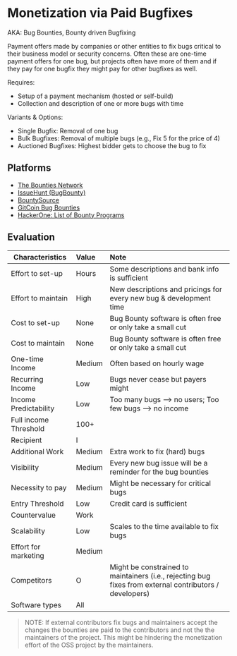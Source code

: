 # Monetization via Paid Bugfixes
AKA: Bug Bounties, Bounty driven Bugfixing

Payment offers made by companies or other entities to fix bugs critical to their business model or security concerns.
Often these are one-time payment offers for one bug, but projects often have more of them and if they pay for one bugfix they might pay for other bugfixes as well.

Requires:
* Setup of a payment mechanism (hosted or self-build)
* Collection and description of one or more bugs with time

Variants & Options:
* Single Bugfix: Removal of one bug
* Bulk Bugfixes: Removal of multiple bugs (e.g., Fix 5 for the price of 4)
* Auctioned Bugfixes: Highest bidder gets to choose the bug to fix

## Platforms
* [The Bounties Network](https://bounties.network/)
* [IssueHunt (BugBounty)](https://bounty.issuehunt.io/)
* [BountySource](https://bountysource.com/)
* [GitCoin Bug Bounties](https://gitcoin.co/explorer/)
* [HackerOne: List of Bounty Programs](https://hackerone.com/bug-bounty-programs)

## Evaluation

| Characteristics                   | Value  | Note |
| --------------------------------- |:------ |:---- |
| Effort to set-up                  | Hours  | Some descriptions and bank info is sufficient
| Effort to maintain                | High   | New descriptions and pricings for every new bug & development time
| Cost to set-up                    | None   | Bug Bounty software is often free or only take a small cut
| Cost to maintain                  | None    | Bug Bounty software is often free or only take a small cut
| One-time Income                   | Medium | Often based on hourly wage
| Recurring Income                  | Low    | Bugs never cease but payers might
| Income Predictability             | Low    | Too many bugs --> no users; Too few bugs --> no income
| Full income Threshold             | 100+   | 
| Recipient                         | I      | 
| Additional Work                   | Medium | Extra work to fix (hard) bugs
| Visibility                        | Medium | Every new bug issue will be a reminder for the bug bounties
| Necessity to pay                  | Medium | Might be necessary for critical bugs 
| Entry Threshold                   | Low    | Credit card is sufficient
| Countervalue                      | Work   | 
| Scalability                       | Low    | Scales to the time available to fix bugs
| Effort for marketing              | Medium | 
| Competitors                       | O      | Might be constrained to maintainers (i.e., rejecting bug fixes from external contributors / developers)
| Software types                    | All    | 

> NOTE: If external contributors fix bugs and maintainers accept the changes the bounties are paid to the contributors and not the the maintainers of the project. This might be hindering the monetization effort of the OSS project by the maintainers.